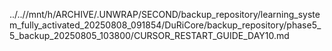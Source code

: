 ../..//mnt/h/ARCHIVE/.UNWRAP/SECOND/backup_repository/learning_system_fully_activated_20250808_091854/DuRiCore/backup_repository/phase5_5_backup_20250805_103800/CURSOR_RESTART_GUIDE_DAY10.md